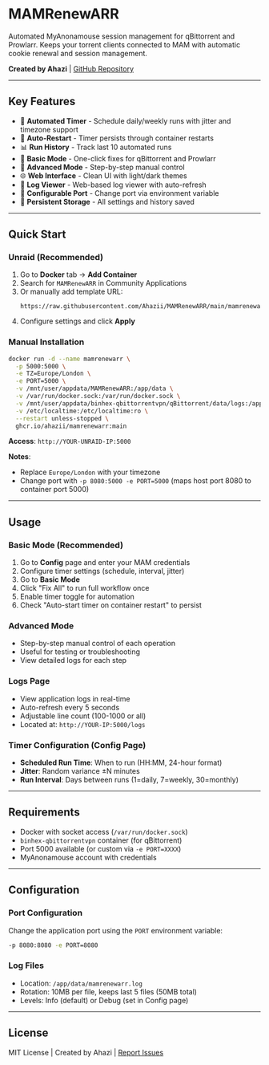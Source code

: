 # MAMRenewARR

Automated MyAnonamouse session management for qBittorrent and Prowlarr. Keeps your torrent clients connected to MAM with automatic cookie renewal and session management.

**Created by Ahazi** | [GitHub Repository](https://github.com/Ahazii/MAMRenewARR)

---

## Key Features

- 🤖 **Automated Timer** - Schedule daily/weekly runs with jitter and timezone support
- 🔄 **Auto-Restart** - Timer persists through container restarts
- 📊 **Run History** - Track last 10 automated runs
- 🎯 **Basic Mode** - One-click fixes for qBittorrent and Prowlarr
- 🔧 **Advanced Mode** - Step-by-step manual control
- 🌐 **Web Interface** - Clean UI with light/dark themes
- 📝 **Log Viewer** - Web-based log viewer with auto-refresh
- 🔧 **Configurable Port** - Change port via environment variable
- 💾 **Persistent Storage** - All settings and history saved

---

## Quick Start

### Unraid (Recommended)

1. Go to **Docker** tab → **Add Container**
2. Search for `MAMRenewARR` in Community Applications
3. Or manually add template URL:
   ```
   https://raw.githubusercontent.com/Ahazii/MAMRenewARR/main/mamrenewarr.xml
   ```
4. Configure settings and click **Apply**

### Manual Installation

```bash
docker run -d --name mamrenewarr \
  -p 5000:5000 \
  -e TZ=Europe/London \
  -e PORT=5000 \
  -v /mnt/user/appdata/MAMRenewARR:/app/data \
  -v /var/run/docker.sock:/var/run/docker.sock \
  -v /mnt/user/appdata/binhex-qbittorrentvpn/qBittorrent/data/logs:/app/shared/qbittorrent-logs:ro \
  -v /etc/localtime:/etc/localtime:ro \
  --restart unless-stopped \
  ghcr.io/ahazii/mamrenewarr:main
```

**Access**: `http://YOUR-UNRAID-IP:5000`

**Notes**: 
- Replace `Europe/London` with your timezone
- Change port with `-p 8080:5000 -e PORT=5000` (maps host port 8080 to container port 5000)

---

## Usage

### Basic Mode (Recommended)
1. Go to **Config** page and enter your MAM credentials
2. Configure timer settings (schedule, interval, jitter)
3. Go to **Basic Mode**
4. Click "Fix All" to run full workflow once
5. Enable timer toggle for automation
6. Check "Auto-start timer on container restart" to persist

### Advanced Mode
- Step-by-step manual control of each operation
- Useful for testing or troubleshooting
- View detailed logs for each step

### Logs Page
- View application logs in real-time
- Auto-refresh every 5 seconds
- Adjustable line count (100-1000 or all)
- Located at: `http://YOUR-IP:5000/logs`

### Timer Configuration (Config Page)
- **Scheduled Run Time**: When to run (HH:MM, 24-hour format)
- **Jitter**: Random variance ±N minutes
- **Run Interval**: Days between runs (1=daily, 7=weekly, 30=monthly)

---

## Requirements

- Docker with socket access (`/var/run/docker.sock`)
- `binhex-qbittorrentvpn` container (for qBittorrent)
- Port 5000 available (or custom via `-e PORT=XXXX`)
- MyAnonamouse account with credentials

---

## Configuration

### Port Configuration
Change the application port using the `PORT` environment variable:
```bash
-p 8080:8080 -e PORT=8080
```

### Log Files
- Location: `/app/data/mamrenewarr.log`
- Rotation: 10MB per file, keeps last 5 files (50MB total)
- Levels: Info (default) or Debug (set in Config page)

---

## License

MIT License | Created by Ahazi | [Report Issues](https://github.com/Ahazii/MAMRenewARR/issues)

